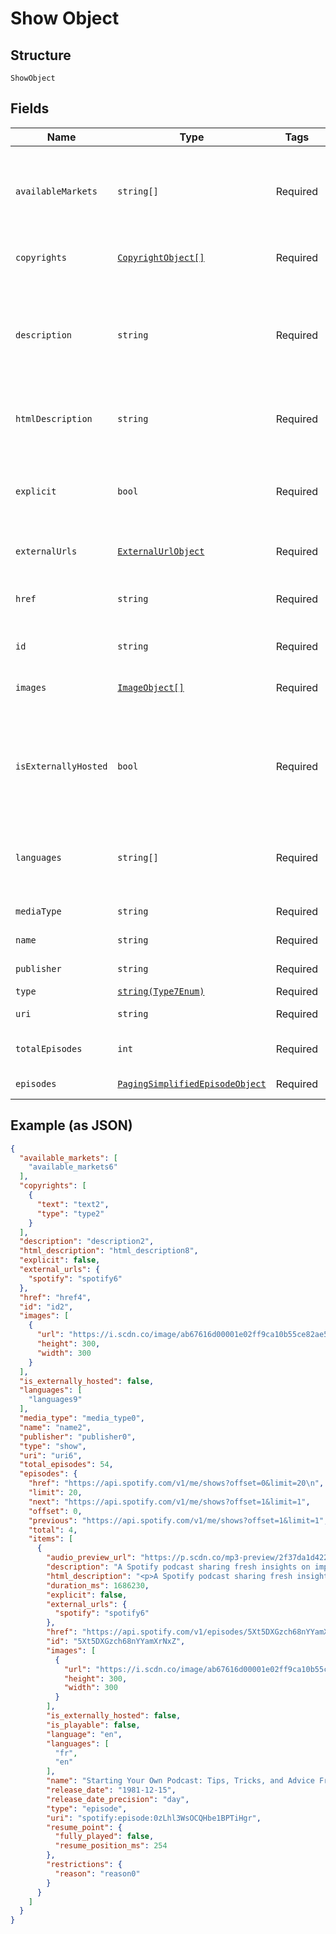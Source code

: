 
# Show Object

## Structure

`ShowObject`

## Fields

| Name | Type | Tags | Description | Getter | Setter |
|  --- | --- | --- | --- | --- | --- |
| `availableMarkets` | `string[]` | Required | A list of the countries in which the show can be played, identified by their [ISO 3166-1 alpha-2](http://en.wikipedia.org/wiki/ISO_3166-1_alpha-2) code. | getAvailableMarkets(): array | setAvailableMarkets(array availableMarkets): void |
| `copyrights` | [`CopyrightObject[]`](../../doc/models/copyright-object.md) | Required | The copyright statements of the show. | getCopyrights(): array | setCopyrights(array copyrights): void |
| `description` | `string` | Required | A description of the show. HTML tags are stripped away from this field, use `html_description` field in case HTML tags are needed. | getDescription(): string | setDescription(string description): void |
| `htmlDescription` | `string` | Required | A description of the show. This field may contain HTML tags. | getHtmlDescription(): string | setHtmlDescription(string htmlDescription): void |
| `explicit` | `bool` | Required | Whether or not the show has explicit content (true = yes it does; false = no it does not OR unknown). | getExplicit(): bool | setExplicit(bool explicit): void |
| `externalUrls` | [`ExternalUrlObject`](../../doc/models/external-url-object.md) | Required | External URLs for this show. | getExternalUrls(): ExternalUrlObject | setExternalUrls(ExternalUrlObject externalUrls): void |
| `href` | `string` | Required | A link to the Web API endpoint providing full details of the show. | getHref(): string | setHref(string href): void |
| `id` | `string` | Required | The [Spotify ID](/documentation/web-api/concepts/spotify-uris-ids) for the show. | getId(): string | setId(string id): void |
| `images` | [`ImageObject[]`](../../doc/models/image-object.md) | Required | The cover art for the show in various sizes, widest first. | getImages(): array | setImages(array images): void |
| `isExternallyHosted` | `bool` | Required | True if all of the shows episodes are hosted outside of Spotify's CDN. This field might be `null` in some cases. | getIsExternallyHosted(): bool | setIsExternallyHosted(bool isExternallyHosted): void |
| `languages` | `string[]` | Required | A list of the languages used in the show, identified by their [ISO 639](https://en.wikipedia.org/wiki/ISO_639) code. | getLanguages(): array | setLanguages(array languages): void |
| `mediaType` | `string` | Required | The media type of the show. | getMediaType(): string | setMediaType(string mediaType): void |
| `name` | `string` | Required | The name of the episode. | getName(): string | setName(string name): void |
| `publisher` | `string` | Required | The publisher of the show. | getPublisher(): string | setPublisher(string publisher): void |
| `type` | [`string(Type7Enum)`](../../doc/models/type-7-enum.md) | Required | The object type. | getType(): string | setType(string type): void |
| `uri` | `string` | Required | The [Spotify URI](/documentation/web-api/concepts/spotify-uris-ids) for the show. | getUri(): string | setUri(string uri): void |
| `totalEpisodes` | `int` | Required | The total number of episodes in the show. | getTotalEpisodes(): int | setTotalEpisodes(int totalEpisodes): void |
| `episodes` | [`PagingSimplifiedEpisodeObject`](../../doc/models/paging-simplified-episode-object.md) | Required | The episodes of the show. | getEpisodes(): PagingSimplifiedEpisodeObject | setEpisodes(PagingSimplifiedEpisodeObject episodes): void |

## Example (as JSON)

```json
{
  "available_markets": [
    "available_markets6"
  ],
  "copyrights": [
    {
      "text": "text2",
      "type": "type2"
    }
  ],
  "description": "description2",
  "html_description": "html_description8",
  "explicit": false,
  "external_urls": {
    "spotify": "spotify6"
  },
  "href": "href4",
  "id": "id2",
  "images": [
    {
      "url": "https://i.scdn.co/image/ab67616d00001e02ff9ca10b55ce82ae553c8228\n",
      "height": 300,
      "width": 300
    }
  ],
  "is_externally_hosted": false,
  "languages": [
    "languages9"
  ],
  "media_type": "media_type0",
  "name": "name2",
  "publisher": "publisher0",
  "type": "show",
  "uri": "uri6",
  "total_episodes": 54,
  "episodes": {
    "href": "https://api.spotify.com/v1/me/shows?offset=0&limit=20\n",
    "limit": 20,
    "next": "https://api.spotify.com/v1/me/shows?offset=1&limit=1",
    "offset": 0,
    "previous": "https://api.spotify.com/v1/me/shows?offset=1&limit=1",
    "total": 4,
    "items": [
      {
        "audio_preview_url": "https://p.scdn.co/mp3-preview/2f37da1d4221f40b9d1a98cd191f4d6f1646ad17",
        "description": "A Spotify podcast sharing fresh insights on important topics of the moment—in a way only Spotify can. You’ll hear from experts in the music, podcast and tech industries as we discover and uncover stories about our work and the world around us.\n",
        "html_description": "<p>A Spotify podcast sharing fresh insights on important topics of the moment—in a way only Spotify can. You’ll hear from experts in the music, podcast and tech industries as we discover and uncover stories about our work and the world around us.</p>\n",
        "duration_ms": 1686230,
        "explicit": false,
        "external_urls": {
          "spotify": "spotify6"
        },
        "href": "https://api.spotify.com/v1/episodes/5Xt5DXGzch68nYYamXrNxZ",
        "id": "5Xt5DXGzch68nYYamXrNxZ",
        "images": [
          {
            "url": "https://i.scdn.co/image/ab67616d00001e02ff9ca10b55ce82ae553c8228\n",
            "height": 300,
            "width": 300
          }
        ],
        "is_externally_hosted": false,
        "is_playable": false,
        "language": "en",
        "languages": [
          "fr",
          "en"
        ],
        "name": "Starting Your Own Podcast: Tips, Tricks, and Advice From Anchor Creators\n",
        "release_date": "1981-12-15",
        "release_date_precision": "day",
        "type": "episode",
        "uri": "spotify:episode:0zLhl3WsOCQHbe1BPTiHgr",
        "resume_point": {
          "fully_played": false,
          "resume_position_ms": 254
        },
        "restrictions": {
          "reason": "reason0"
        }
      }
    ]
  }
}
```

